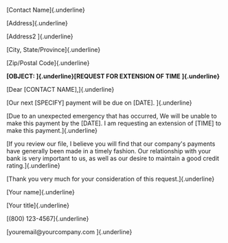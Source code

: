 [Contact Name]{.underline}

[Address]{.underline}

[Address2 ]{.underline}

[City, State/Province]{.underline}

[Zip/Postal Code]{.underline}

**[OBJECT: ]{.underline}[REQUEST FOR EXTENSION OF TIME ]{.underline}**

[Dear \[CONTACT NAME\],]{.underline}

[Our next \[SPECIFY\] payment will be due on \[DATE\]. ]{.underline}

[Due to an unexpected emergency that has occurred, We will be unable to
make this payment by the \[DATE\]. I am requesting an extension of
\[TIME\] to make this payment.]{.underline}

[If you review our file, I believe you will find that our company's
payments have generally been made in a timely fashion. Our relationship
with your bank is very important to us, as well as our desire to
maintain a good credit rating.]{.underline}

[Thank you very much for your consideration of this
request.]{.underline}

[Your name]{.underline}

[Your title]{.underline}

[(800) 123-4567]{.underline}

[youremail\@yourcompany.com ]{.underline}
